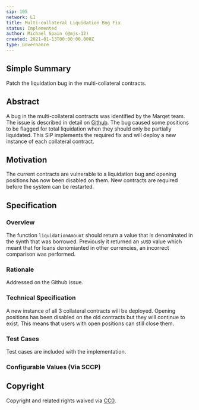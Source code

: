 ```yaml
---
sip: 105
network: L1
title: Multi-collateral Liquidation Bug Fix
status: Implemented
author: Michael Spain (@mjs-12)
created: 2021-01-13T00:00:00.000Z
type: Governance
---
```


<!--You can leave these HTML comments in your merged SIP and delete the visible duplicate text guides, they will not appear and may be helpful to refer to if you edit it again. This is the suggested template for new SIPs. Note that an SIP number will be assigned by an editor. When opening a pull request to submit your SIP, please use an abbreviated title in the filename, `sip-draft_title_abbrev.md`. The title should be 44 characters or less.-->

## Simple Summary

<!--"If you can't explain it simply, you don't understand it well enough." Simply describe the outcome the proposed changes intend to achieve. This should be non-technical and accessible to a casual community member.-->

Patch the liquidation bug in the multi-collateral contracts.

## Abstract

<!--A short (~200 word) description of the proposed change, the abstract should clearly describe the proposed change. This is what *will* be done if the SIP is implemented, not *why* it should be done or *how* it will be done. If the SIP proposes deploying a new contract, write, "we propose to deploy a new contract that will do x".-->

A bug in the multi-collateral contracts was identified by the Marqet team. The issue is described in detail on [Github](https://github.com/Synthetixio/synthetix/issues/1025). 
The bug caused some positions to be flagged for total liquidation when they should only be partially liquidated.
This SIP implements the required fix and will deploy a new instance of each collateral contract.

## Motivation

<!--This is the problem statement. This is the *why* of the SIP. It should clearly explain *why* the current state of the protocol is inadequate.  It is critical that you explain *why* the change is needed, if the SIP proposes changing how something is calculated, you must address *why* the current calculation is inaccurate or wrong. This is not the place to describe how the SIP will address the issue!-->

The current contracts are vulnerable to a liquidation bug and opening positions has now been disabled on them. New contracts are required before the system can be restarted.

## Specification

<!--The specification should describe the syntax and semantics of any new feature, there are five sections
1. Overview
2. Rationale
3. Technical Specification
4. Test Cases
5. Configurable Values
-->

### Overview

<!--This is a high level overview of *how* the SIP will solve the problem. The overview should clearly describe how the new feature will be implemented.-->

The function `liquidationAmount` should return a value that is denominated in the synth that was borrowed. 
Previously it returned an `sUSD` value which meant that for loans denomianted in other currencies, an incorrect comparison was performed.

### Rationale

<!--This is where you explain the reasoning behind how you propose to solve the problem. Why did you propose to implement the change in this way, what were the considerations and trade-offs. The rationale fleshes out what motivated the design and why particular design decisions were made. It should describe alternate designs that were considered and related work. The rationale may also provide evidence of consensus within the community, and should discuss important objections or concerns raised during discussion.-->

Addressed on the Github issue.

### Technical Specification

<!--The technical specification should outline the public API of the changes proposed. That is, changes to any of the interfaces Synthetix currently exposes or the creations of new ones.-->

A new instance of all 3 collateral contracts will be deployed. Opening positions has been disabled on the old contracts but they will continue to exist. This means that users with open positions can still close them.

### Test Cases

<!--Test cases for an implementation are mandatory for SIPs but can be included with the implementation..-->

Test cases are included with the implementation.

### Configurable Values (Via SCCP)

<!--Please list all values configurable via SCCP under this implementation.-->

## Copyright

Copyright and related rights waived via [CC0](https://creativecommons.org/publicdomain/zero/1.0/).
